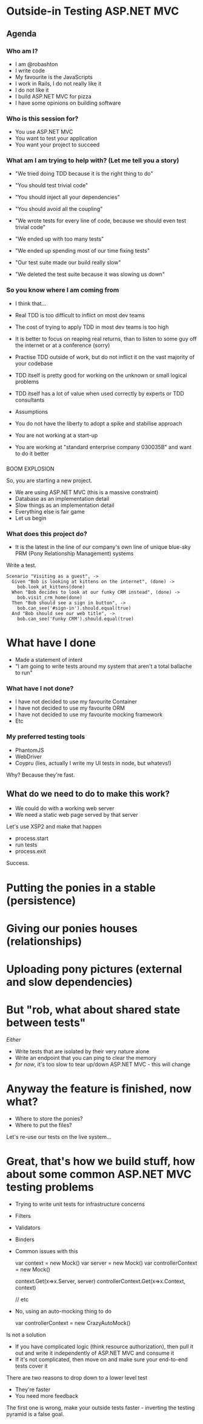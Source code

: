 # Outside-in Testing ASP.NET MVC 

## Agenda

### Who am I?

 - I am @robashton
 - I write code
 - My favourite is the JavaScripts
 - I work in Rails, I do not really like it
 - I do not like it
 - I build ASP.NET MVC for pizza </joke>
 - I have some opinions on building software

### Who is this session for?

 - You use ASP.NET MVC
 - You want to test your application
 - You want your project to succeed

### What am I am trying to help with? (Let me tell you a story)

 - "We tried doing TDD because it is the right thing to do"
 - "You should test trivial code"
 - "You should inject all your dependencies"
 - "You should avoid all the coupling"

 - "We wrote tests for every line of code, because we should even test trivial code"
  - "We ended up with too many tests"
  - "We ended up spending most of our time fixing tests" 
  - "Our test suite made our build really slow"
  - "We deleted the test suite because it was slowing us down"

### So you know where I am coming from

- I think that...

 - Real TDD is too difficult to inflict on most dev teams
 - The cost of trying to apply TDD in most dev teams is too high
 - It is better to focus on reaping real returns, than to listen to some guy off the internet or at a conference (sorry)
 - Practise TDD outside of work, but do not inflict it on the vast majority of your codebase
 - TDD itself is pretty good for working on the unknown or small logical problems
 - TDD itself has a lot of value when used correctly by experts or TDD consultants

- Assumptions
 - You do not have the liberty to adopt a spike and stabilise approach
 - You are not working at a start-up
 - You are working at "standard enterprise company 030035B" and want to do it better

### 

BOOM EXPLOSION

So, you are starting a new project.

- We are using ASP.NET MVC (this is a massive constraint)
- Database as an implementation detail
- Slow things as an implementation detail
- Everything else is fair game
- Let us begin

### What does this project do?

- It is the latest in the line of our company's own line of unique blue-sky PRM (Pony Relationship Management) systems

Write a test.

    Scenario "Visiting as a guest", ->
      Given "Bob is looking at kittens on the internet", (done) ->
        bob.look_at_kittens(done)
      When "Bob decides to look at our funky CRM instead", (done) ->
        bob.visit_crm_home(done)
      Then "Bob should see a sign in button", ->
        bob.can_see('#sign-in').should.equal(true)
      And "Bob should see our web title", ->
        bob.can_see('Funky CRM').should.equal(true)

# What have I done
- Made a statement of intent
- "I am going to write tests around my system that aren't a total ballache to run"

### What have I not done?

- I have not decided to use my favourite Container
- I have not decided to use my favourite ORM
- I have not decided to use my favourite mocking framework
- Etc

### My preferred testing tools

- PhantomJS
- WebDriver
- Coypru (lies, actually I write my UI tests in node, but whatevs!)

Why? Because they're fast.

## What do we need to do to make this work?

- We could do with a working web server
- We need a static web page served by that server

Let's use XSP2 and make that happen

- process.start
- run tests
- process.exit

Success.

# Putting the ponies in a stable (persistence)

# Giving our ponies houses (relationships)

# Uploading pony pictures (external and slow dependencies)

# But "rob, what about shared state between tests"

*Either*

- Write tests that are isolated by their very nature alone
- Write an endpoint that you can ping to clear the memory
- *for now*, it's too slow to tear up/down ASP.NET MVC - this will change

# Anyway the feature is finished, now what?

- Where to store the ponies?
- Where to put the files?

Let's re-use our tests on the live system...


# Great, that's how we build stuff, how about some common ASP.NET MVC testing problems

- Trying to write unit tests for infrastructure concerns
 - Filters
 - Validators
 - Binders

- Common issues with this

  var context = new Mock<HttpContextBase>()
  var server = new Mock<HttpContextServerBase>()
  var controllerContext = new Mock<ControllerContextBase>()

  context.Get(x=>x.Server, server)
  controllerContext.Get(x=>x.Context, context)

  // etc

- No, using an auto-mocking thing to do

  var controllerContext = new CrazyAutoMock<ControllerContextBase>()

Is not a solution

- If you have complicated logic (think resource authorization), then pull it out and write it independently of ASP.NET MVC and consume it
- If it's not complicated, then move on and make sure your end-to-end tests cover it


There are two reasons to drop down to a lower level test
- They're faster
- You need more feedback

The first one is wrong, make your outside tests faster - inverting the testing pyramid is a false goal.
